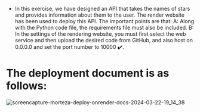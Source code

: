 * In this exercise, we have designed an API that takes the names of stars and provides information about them to the user. The render website has been used to deploy this API. The important points are that: A: Along with the Python code file, the requirements file must also be included. B: In the settings of the rendering website, you must first select the web service and then upload the desired code from GitHub, and also host on 0.0.0.0 and set the port number to 10000 ✔️.
# The deployment document is as follows:
![screencapture-morteza-deploy-onrender-docs-2024-03-22-19_14_38](https://github.com/mori-cyber/PyDeploy/assets/65276280/96a5a662-631e-4675-b97c-c9d95215c778)
